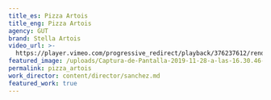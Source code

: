 ```yaml
---
title_es: Pizza Artois
title_eng: Pizza Artois
agency: GUT
brand: Stella Artois
video_url: >-
  https://player.vimeo.com/progressive_redirect/playback/376237612/rendition/720p/file.mp4?loc=external&log_user=0&signature=77c09993abe05134d1785b00fb150f2ee07bb5867c44bfae082989692dad287a
featured_image: /uploads/Captura-de-Pantalla-2019-11-28-a-las-16.30.46-1800x1010.png
permalink: pizza_artois
work_director: content/director/sanchez.md
featured_work: true
---
```



